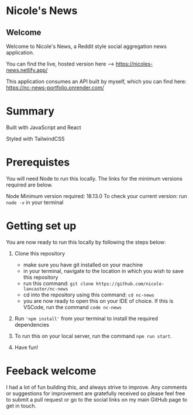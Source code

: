 # Nicole's News


## Welcome

Welcome to Nicole's News, a Reddit style social aggregation news application.

You can find the live, hosted version here --> https://nicoles-news.netlify.app/

This application consumes an API built by myself, which you can find here: https://nc-news-portfolio.onrender.com/

# Summary

Built with JavaScript and React

Styled with TailwindCSS

# Prerequistes
You will need Node to run this locally. The links for the minimum versions required are below.

Node
Minimum version required: 18.13.0
To check your current version: run `node -v` in your terminal


# Getting set up
You are now ready to run this locally by following the steps below:

1. Clone this repository
    - make sure you have git installed on your machine
    - in your terminal, navigate to the location in which you wish to save this repository
    - run this command: `git clone https://github.com/nicole-lancaster/nc-news`
    - cd into the repository using this command: `cd nc-news`
    - you are now ready to open this on your IDE of choice. If this is VSCode, run the command `code nc-news`
  
2. Run `'npm install'` from your terminal to install the required dependencies

3. To run this on your local server, run the command `npm run start`.

4. Have fun!

# Feeback welcome

I had a lot of fun building this, and always strive to improve. Any comments or suggestions for improvement are gratefully received so please feel free to submit a pull request or go to the social links on my main GitHub page to get in touch.

